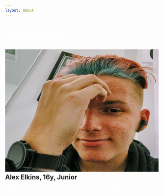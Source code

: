```yaml
---
layout: about
---
```


<h1 style="color:white">This is 9623D!</h1>
<h2><img src="/assets/img/Alex1.jpg" alt="Alex Elkins" width="400" height="400" style="float:bottom;width:500px;height:500Q   px;">
Alex Elkins, 16y, Junior</h2>

<p style="color:white">- Tipping Point Veteran, Head Programmer, Team Captain, Driver, Notebook</p>